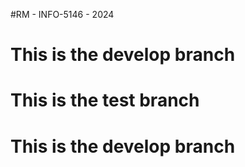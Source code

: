 #RM - INFO-5146 - 2024 
# This is the develop branch
# This is the test branch
# This is the develop branch
